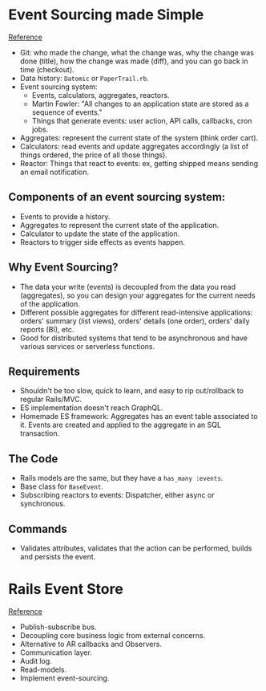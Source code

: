 # Event Sourcing made Simple
[Reference](https://kickstarter.engineering/event-sourcing-made-simple-4a2625113224)

- Git: who made the change, what the change was, why the change was done (title), how the change was made (diff), and you can go back in time (checkout).
- Data history: `Datomic` or `PaperTrail.rb`.
- Event sourcing system:
  - Events, calculators, aggregates, reactors.
  - Martin Fowler: "All changes to an application state are stored as a sequence of events."
  - Things that generate events: user action, API calls, callbacks, cron jobs.
- Aggregates: represent the current state of the system (think order cart).
- Calculators: read events and update aggregates accordingly (a list of things ordered, the price of all those things).
- Reactor: Things that react to events: ex, getting shipped means sending an email notification.

## Components of an event sourcing system:

- Events to provide a history.
- Aggregates to represent the current state of the application.
- Calculator to update the state of the application.
- Reactors to trigger side effects as events happen.

## Why Event Sourcing?

- The data your write (events) is decoupled from the data you read (aggregates), so you can design your aggregates for the current needs of the application.
- Different possible aggregates for different read-intensive applications: orders' summary (list views), orders' details (one order), orders' daily reports (BI), etc.
- Good for distributed systems that tend to be asynchronous and have various services or serverless functions.

## Requirements

- Shouldn't be too slow, quick to learn, and easy to rip out/rollback to regular Rails/MVC.
- ES implementation doesn't reach GraphQL.
- Homemade ES framework: Aggregates has an event table associated to it. Events are created and applied to the aggregate in an SQL transaction.

## The Code

- Rails models are the same, but they have a `has_many :events`.
- Base class for `BaseEvent`.
- Subscribing reactors to events: Dispatcher, either async or synchronous.

## Commands

- Validates attributes, validates that the action can be performed, builds and persists the event.

# Rails Event Store
[Reference](http://railseventstore.org/)

- Publish-subscribe bus.
- Decoupling core business logic from external concerns.
- Alternative to AR callbacks and Observers.
- Communication layer.
- Audit log.
- Read-models.
- Implement event-sourcing.
